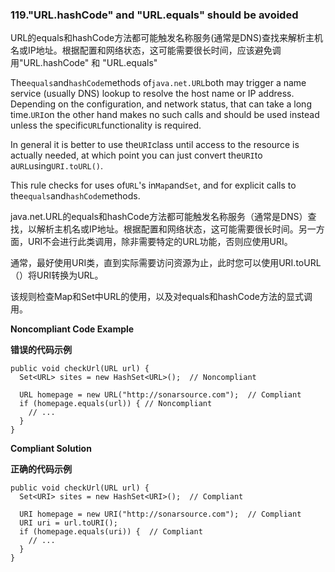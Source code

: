 ### 119."URL.hashCode" and "URL.equals" should be avoided

URL的equals和hashCode方法都可能触发名称服务(通常是DNS)查找来解析主机名或IP地址。根据配置和网络状态，这可能需要很长时间，应该避免调用"URL.hashCode" 和 "URL.equals"

The`equals`and`hashCode`methods of`java.net.URL`both may trigger a name service (usually DNS) lookup to resolve the host name or IP address. Depending on the configuration, and network status, that can take a long time.`URI`on the other hand makes no such calls and should be used instead unless the specific`URL`functionality is required.

In general it is better to use the`URI`class until access to the resource is actually needed, at which point you can just convert the`URI`to a`URL`using`URI.toURL()`.

This rule checks for uses of`URL`'s in`Map`and`Set`, and for explicit calls to the`equals`and`hashCode`methods.

java.net.URL的equals和hashCode方法都可能触发名称服务（通常是DNS）查找，以解析主机名或IP地址。根据配置和网络状态，这可能需要很长时间。另一方面，URI不会进行此类调用，除非需要特定的URL功能，否则应使用URI。

通常，最好使用URI类，直到实际需要访问资源为止，此时您可以使用URI.toURL（）将URI转换为URL。

该规则检查Map和Set中URL的使用，以及对equals和hashCode方法的显式调用。

**Noncompliant Code Example**

**错误的代码示例**

```
public void checkUrl(URL url) {
  Set<URL> sites = new HashSet<URL>();  // Noncompliant

  URL homepage = new URL("http://sonarsource.com");  // Compliant
  if (homepage.equals(url)) { // Noncompliant
    // ...
  }
}
```

**Compliant Solution**

**正确的代码示例**


```
public void checkUrl(URL url) {
  Set<URI> sites = new HashSet<URI>();  // Compliant

  URI homepage = new URI("http://sonarsource.com");  // Compliant
  URI uri = url.toURI();
  if (homepage.equals(uri)) {  // Compliant
    // ...
  }
}
```